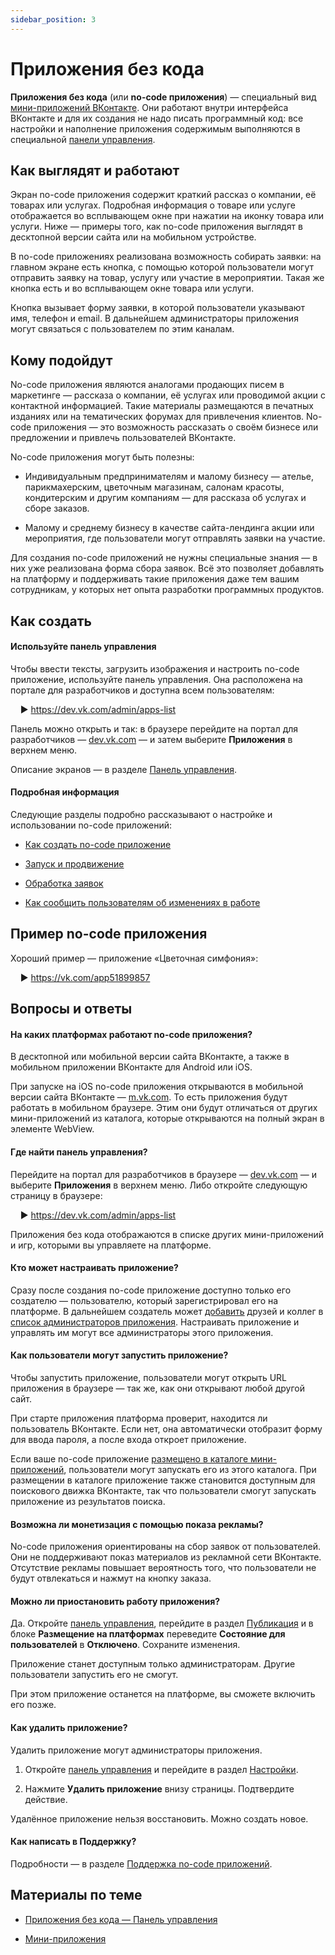 ```yaml
---
sidebar_position: 3
---
```


# Приложения без кода

**Приложения без кода** (или **no-code приложения**) — специальный вид [мини-приложений ВКонтакте](mini-apps/overview). Они работают внутри интерфейса ВКонтакте и для их создания не надо писать программный код: все настройки и наполнение приложения содержимым выполняются в специальной [панели управления](no-code-apps/settings/overview).

## Как выглядят и работают

Экран no-code приложения содержит краткий рассказ о компании, её товарах или услугах. Подробная информация о товаре или услуге отображается во всплывающем окне при нажатии на иконку товара или услуги. Ниже — примеры того, как no-code приложения выглядят в десктопной версии сайта или на мобильном устройстве.

В no-code приложениях реализована возможность собирать заявки: на главном экране есть кнопка, c помощью которой пользователи могут отправить заявку на товар, услугу или участие в мероприятии. Такая же кнопка есть и во всплывающем окне товара или услуги.

Кнопка вызывает форму заявки, в которой пользователи указывают имя, телефон и email. В дальнейшем администраторы приложения могут связаться с пользователем по этим каналам.

## Кому подойдут

No-code приложения являются аналогами продающих писем в маркетинге — рассказа о компании, её услугах или проводимой акции с контактной информацией. Такие материалы размещаются в печатных изданиях или на тематических форумах для привлечения клиентов. No-code приложения — это возможность рассказать о своём бизнесе или предложении и привлечь пользователей ВКонтакте.

No-code приложения могут быть полезны:

* Индивидуальным предпринимателям и малому бизнесу — ателье, парикмахерским, цветочным магазинам, салонам красоты, кондитерским и другим компаниям — для рассказа об услугах и сборе заказов.

* Малому и среднему бизнесу в качестве сайта-лендинга акции или мероприятия, где пользователи могут отправлять заявки на участие.

Для создания no-code приложений не нужны специальные знания — в них уже реализована форма сбора заявок. Всё это позволяет добавлять на платформу и поддерживать такие приложения даже тем вашим сотрудникам, у которых нет опыта разработки программных продуктов.

## Как создать

#### Используйте панель управления

Чтобы ввести тексты, загрузить изображения и настроить no-code приложение, используйте панель управления. Она расположена на портале для разработчиков и доступна всем пользователям:

&nbsp;&nbsp;&nbsp;&nbsp;&#9658; https://dev.vk.com/admin/apps-list

Панель можно открыть и так: в браузере перейдите на портал для разработчиков — [dev.vk.com](https://dev.vk.com) — и затем выберите **Приложения** в верхнем меню.

Описание экранов — в разделе [Панель управления](no-code-apps/settings/overview).

#### Подробная информация

Следующие разделы подробно рассказывают о настройке и использовании no-code приложений:

* [Как создать no-code приложение](no-code-apps/create)

* [Запуск и продвижение](no-code-apps/promotion)

* [Обработка заявок](no-code-apps/orders)

* [Как сообщить пользователям об изменениях в работе](no-code-apps/notifying-users-on-changes)

## Пример no-code приложения

Хороший пример — приложение «Цветочная симфония»:

&nbsp;&nbsp;&nbsp;&nbsp;&#9658; https://vk.com/app51899857

## Вопросы и ответы

#### На каких платформах работают no-code приложения?

В десктопной или мобильной версии сайта ВКонтакте, а также в мобильном приложении ВКонтакте для Android или iOS.

При запуске на iOS no-code приложения открываются в мобильной версии сайта ВКонтакте — [m.vk.com](https://m.vk.com).
То есть приложения будут работать в мобильном браузере.
Этим они будут отличаться от других мини-приложений из каталога, которые открываются на полный экран в элементе WebView.

#### Где найти панель управления?

<!-- Тут небольшое повторение информации. Почему: когда давали читать неподготовленным пользователям, им было непонятно, где же искать панель управления. Решили повторить на всякий случай. -->

Перейдите на портал для разработчиков в браузере — [dev.vk.com](https://dev.vk.com) — и выберите **Приложения** в верхнем меню. Либо откройте следующую страницу в браузере:

&nbsp;&nbsp;&nbsp;&nbsp;&#9658; https://dev.vk.com/admin/apps-list

Приложения без кода отображаются в списке других мини-приложений и игр, которыми вы управляете на платформе.

#### Кто может настраивать приложение?

Сразу после создания no-code приложение доступно только его создателю — пользователю, который зарегистрировал его на платформе. В дальнейшем создатель может [добавить](no-code-apps/settings/managers#Добавление%20администратора) друзей и коллег в [список администраторов приложения](no-code-apps/settings/managers). Настраивать приложение и управлять им могут все администраторы этого приложения.

#### Как пользователи могут запустить приложение?

Чтобы запустить приложение, пользователи могут открыть URL приложения в браузере — так же, как они открывают любой другой сайт.

При старте приложения платформа проверит, находится ли пользователь ВКонтакте. Если нет, она автоматически отобразит форму для ввода пароля, а после входа откроет приложение.

Если ваше no-code приложение [размещено в каталоге мини-приложений](no-code-apps/promotion#Добавьте%20приложение%20в%20каталог), пользователи могут запускать его из этого каталога. При размещении в каталоге приложение также становится доступным для поискового движка ВКонтакте, так что пользователи смогут запускать приложение из результатов поиска.

#### Возможна ли монетизация с помощью показа рекламы?

No-code приложения ориентированы на сбор заявок от пользователей. Они не поддерживают показ материалов из рекламной сети ВКонтакте. Отсутствие рекламы повышает вероятность того, что пользователи не будут отвлекаться и нажмут на кнопку заказа.

#### Можно ли приостановить работу приложения?

Да. Откройте [панель управления](no-code-apps/settings/overview), перейдите в раздел [Публикация](no-code-apps/settings/publishing) и в блоке **Размещение на платформах** переведите **Состояние для пользователей** в **Отключено**. Сохраните изменения.

<!--
![alt=Отключение приложения;title=Отключение приложения](42aa77052f2c990d6ffb88491db2950dfd0f788ba5dbe2481c6e0a41 "5233045712609179573")
-->

Приложение станет доступным только администраторам. Другие пользователи запустить его не смогут.

При этом приложение останется на платформе, вы сможете включить его позже.

#### Как удалить приложение?

Удалить приложение могут администраторы приложения.

1. Откройте [панель управления](no-code-apps/settings/overview) и перейдите в раздел [Настройки](no-code-apps/settings/general).

2. Нажмите **Удалить приложение** внизу страницы. Подтвердите действие.

Удалённое приложение нельзя восстановить. Можно создать новое.

#### Как написать в Поддержку?

Подробности — в разделе [Поддержка no-code приложений](no-code-apps/support).

## Материалы по теме

* [Приложения без кода — Панель управления](no-code-apps/settings/overview)

* [Мини-приложения](mini-apps/overview)
